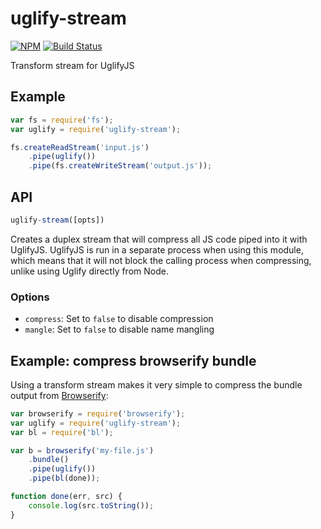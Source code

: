 # uglify-stream

[![NPM](http://img.shields.io/npm/v/uglify-stream.svg)](https://npmjs.org/packages/uglify-stream)
[![Build Status](http://img.shields.io/travis/joyent/node.svg)](https://travis-ci.org/conradz/uglify-stream)

Transform stream for UglifyJS

## Example

```js
var fs = require('fs');
var uglify = require('uglify-stream');

fs.createReadStream('input.js')
    .pipe(uglify())
    .pipe(fs.createWriteStream('output.js'));
```

## API

```js
uglify-stream([opts])
```

Creates a duplex stream that will compress all JS code piped into it with
UglifyJS. UglifyJS is run in a separate process when using this module, which
means that it will not block the calling process when compressing, unlike using
Uglify directly from Node.

### Options

 * `compress`: Set to `false` to disable compression
 * `mangle`: Set to `false` to disable name mangling

## Example: compress browserify bundle

Using a transform stream makes it very simple to compress the bundle output
from [Browserify](https://github.com/substack/node-browserify):

```js
var browserify = require('browserify');
var uglify = require('uglify-stream');
var bl = require('bl');

var b = browserify('my-file.js')
    .bundle()
    .pipe(uglify())
    .pipe(bl(done));

function done(err, src) {
    console.log(src.toString());
}
```

